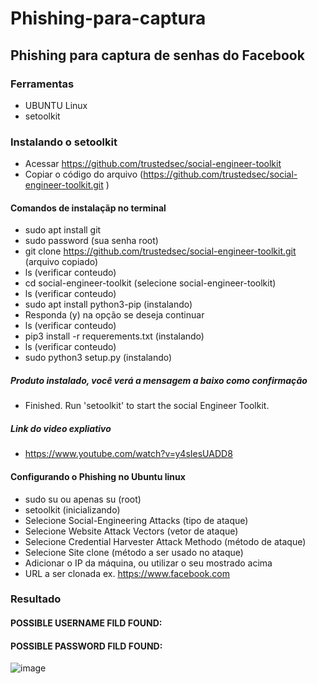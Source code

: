# Phishing-para-captura
## Phishing para captura de senhas do Facebook 

### Ferramentas
* UBUNTU Linux
* setoolkit

### Instalando o setoolkit
* Acessar https://github.com/trustedsec/social-engineer-toolkit
* Copiar o código do arquivo (https://github.com/trustedsec/social-engineer-toolkit.git )
  
#### Comandos de instalaçãp no terminal
* sudo apt install git
* sudo password (sua senha root)
* git clone https://github.com/trustedsec/social-engineer-toolkit.git (arquivo copiado)
* ls (verificar conteudo)
* cd social-engineer-toolkit (selecione social-engineer-toolkit)
* ls (verificar conteudo)
* sudo apt install python3-pip (instalando)
* Responda (y) na opção se deseja continuar
* ls (verificar conteudo)
* pip3 install -r requerements.txt (instalando)
* ls (verificar conteudo)
* sudo python3 setup.py (instalando)
##### Produto instalado, você verá a mensagem a baixo como confirmação
* Finished. Run 'setoolkit' to start the social Engineer Toolkit.
##### Link do video expliativo
* https://www.youtube.com/watch?v=y4sIesUADD8
  
#### Configurando o Phishing no Ubuntu linux
* sudo su ou apenas su (root)
* setoolkit (inicializando)
* Selecione Social-Engineering Attacks (tipo de ataque)
*  Selecione Website Attack Vectors (vetor de ataque)
* Selecione Credential Harvester Attack Methodo (método de ataque)
*  Selecione Site clone (método a ser usado no ataque)
*  Adicionar o IP da máquina, ou utilizar o seu mostrado acima
*  URL a ser clonada ex. https://www.facebook.com
  ### Resultado
  #### POSSIBLE USERNAME FILD FOUND:
  #### POSSIBLE PASSWORD FILD FOUND:

![image](https://github.com/user-attachments/assets/04b837f9-62b8-49f8-a1b5-d227a8b73758)
